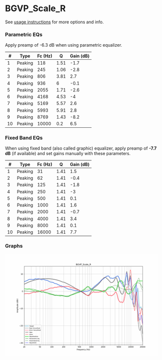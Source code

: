 # BGVP_Scale_R
See [usage instructions](https://github.com/jaakkopasanen/AutoEq#usage) for more options and info.

### Parametric EQs
Apply preamp of -6.3 dB when using parametric equalizer.

|   # | Type    |   Fc (Hz) |    Q |   Gain (dB) |
|-----|---------|-----------|------|-------------|
|   1 | Peaking |       118 | 1.51 |        -1.7 |
|   2 | Peaking |       245 | 1.06 |        -2.8 |
|   3 | Peaking |       806 | 3.81 |         2.7 |
|   4 | Peaking |       936 | 6    |        -0.1 |
|   5 | Peaking |      2055 | 1.71 |        -2.6 |
|   6 | Peaking |      4168 | 4.53 |        -4   |
|   7 | Peaking |      5169 | 5.57 |         2.6 |
|   8 | Peaking |      5993 | 5.91 |         2.8 |
|   9 | Peaking |      8769 | 1.43 |        -8.2 |
|  10 | Peaking |     10000 | 0.2  |         6.5 |

### Fixed Band EQs
When using fixed band (also called graphic) equalizer, apply preamp of **-7.7 dB** (if available) and set gains manually with these parameters.

|   # | Type    |   Fc (Hz) |    Q |   Gain (dB) |
|-----|---------|-----------|------|-------------|
|   1 | Peaking |        31 | 1.41 |         1.5 |
|   2 | Peaking |        62 | 1.41 |        -0.4 |
|   3 | Peaking |       125 | 1.41 |        -1.8 |
|   4 | Peaking |       250 | 1.41 |        -3   |
|   5 | Peaking |       500 | 1.41 |         0.1 |
|   6 | Peaking |      1000 | 1.41 |         1.6 |
|   7 | Peaking |      2000 | 1.41 |        -0.7 |
|   8 | Peaking |      4000 | 1.41 |         3.4 |
|   9 | Peaking |      8000 | 1.41 |         0.1 |
|  10 | Peaking |     16000 | 1.41 |         7.7 |

### Graphs
![](./BGVP_Scale_R.png)
